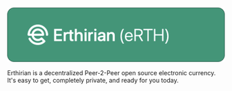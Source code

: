 ![image](https://raw.githubusercontent.com/erthirian/erthirian.github.io/master/assets/imgs/logo.png)

Erthirian is a decentralized Peer-2-Peer open source electronic currency.
It's easy to get, completely private, and ready for you today.
